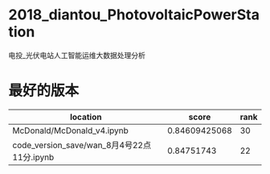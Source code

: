 # 2018_diantou_PhotovoltaicPowerStation
电投_光伏电站人工智能运维大数据处理分析
# 最好的版本    
|    location    | score | rank |
| ---------- | --- | --- |
| McDonald/McDonald_v4.ipynb |  0.84609425068 | 30 |
| code_version_save/wan_8月4号22点11分.ipynb       |  0.84751743 | 22 |
